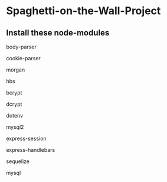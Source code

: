# Spaghetti-on-the-Wall-Project

## Install these node-modules

body-parser

cookie-parser

morgan

hbs

bcrypt

dcrypt

dotenv

mysql2

express-session

express-handlebars

sequelize

mysql
